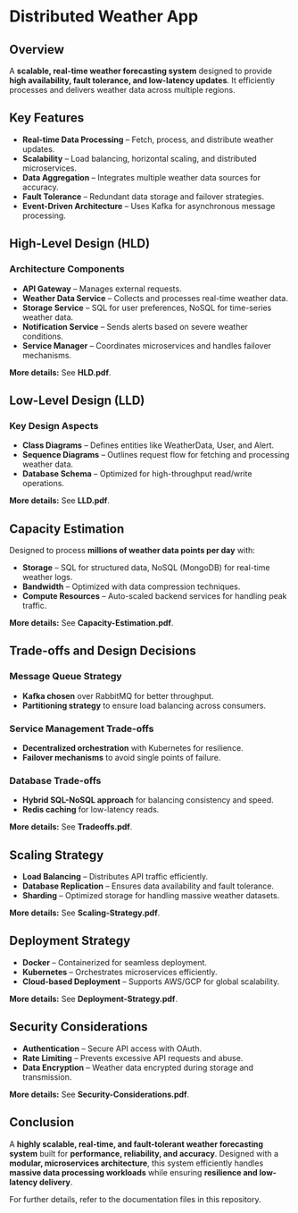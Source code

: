 
# Distributed Weather App  

## Overview ##  

A **scalable, real-time weather forecasting system** designed to provide **high availability, fault tolerance, and low-latency updates**. It efficiently processes and delivers weather data across multiple regions.  

## Key Features ##  

- **Real-time Data Processing** – Fetch, process, and distribute weather updates.  
- **Scalability** – Load balancing, horizontal scaling, and distributed microservices.  
- **Data Aggregation** – Integrates multiple weather data sources for accuracy.  
- **Fault Tolerance** – Redundant data storage and failover strategies.  
- **Event-Driven Architecture** – Uses Kafka for asynchronous message processing.  

## High-Level Design (HLD) ##  

### Architecture Components  
- **API Gateway** – Manages external requests.  
- **Weather Data Service** – Collects and processes real-time weather data.  
- **Storage Service** – SQL for user preferences, NoSQL for time-series weather data.  
- **Notification Service** – Sends alerts based on severe weather conditions.  
- **Service Manager** – Coordinates microservices and handles failover mechanisms.  

 **More details:** See **HLD.pdf**.  

## Low-Level Design (LLD) ##  

### Key Design Aspects  
- **Class Diagrams** – Defines entities like WeatherData, User, and Alert.  
- **Sequence Diagrams** – Outlines request flow for fetching and processing weather data.  
- **Database Schema** – Optimized for high-throughput read/write operations.  

**More details:** See **LLD.pdf**.  

## Capacity Estimation ##  

Designed to process **millions of weather data points per day** with:  

- **Storage** – SQL for structured data, NoSQL (MongoDB) for real-time weather logs.  
- **Bandwidth** – Optimized with data compression techniques.  
- **Compute Resources** – Auto-scaled backend services for handling peak traffic.  

**More details:** See **Capacity-Estimation.pdf**.  

## Trade-offs and Design Decisions ##  

### **Message Queue Strategy**  
- **Kafka chosen** over RabbitMQ for better throughput.  
- **Partitioning strategy** to ensure load balancing across consumers.  

### **Service Management Trade-offs**  
- **Decentralized orchestration** with Kubernetes for resilience.  
- **Failover mechanisms** to avoid single points of failure.  

### **Database Trade-offs**  
- **Hybrid SQL-NoSQL approach** for balancing consistency and speed.  
- **Redis caching** for low-latency reads.  

**More details:** See **Tradeoffs.pdf**.  

## Scaling Strategy ##  

- **Load Balancing** – Distributes API traffic efficiently.  
- **Database Replication** – Ensures data availability and fault tolerance.  
- **Sharding** – Optimized storage for handling massive weather datasets.  

**More details:** See **Scaling-Strategy.pdf**.  

## Deployment Strategy ##  

- **Docker** – Containerized for seamless deployment.  
- **Kubernetes** – Orchestrates microservices efficiently.  
- **Cloud-based Deployment** – Supports AWS/GCP for global scalability.  

**More details:** See **Deployment-Strategy.pdf**.  

## Security Considerations ##  

- **Authentication** – Secure API access with OAuth.  
- **Rate Limiting** – Prevents excessive API requests and abuse.  
- **Data Encryption** – Weather data encrypted during storage and transmission.  

**More details:** See **Security-Considerations.pdf**.  

## Conclusion ##  

A **highly scalable, real-time, and fault-tolerant weather forecasting system** built for **performance, reliability, and accuracy**. Designed with a **modular, microservices architecture**, this system efficiently handles **massive data processing workloads** while ensuring **resilience and low-latency delivery**.  

For further details, refer to the documentation files in this repository.  
